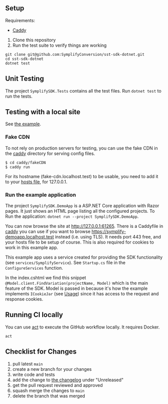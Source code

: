 ## Setup

Requirements:

- [Caddy](https://caddyserver.com)

1. Clone this repository
2. Run the test suite to verify things are working

```shell
git clone git@github.com:SymplifyConversion/sst-sdk-dotnet.git
cd sst-sdk-dotnet
dotnet test
```

## Unit Testing

The project `SymplifySDK.Tests` contains all the test files. Run `dotnet test`
to run the tests.

## Testing with a local site

See [the example](SymplifySDK.DemoApp/).

### Fake CDN

To not rely on production servers for testing, you can use the fake CDN in the
[caddy](caddy) directory for serving config files.

```shell
$ cd caddy/fakeCDN
$ caddy run
```

For its hostname (fake-cdn.localhost.test) to be usable, you need to add it to
your [hosts file], for 127.0.0.1.

### Run the example application

The project `SymplifySDK.DemoApp` is a ASP.NET Core application with Razor
pages. It just shows an HTML page listing all the configured projects.
To Run the application: `dotnet run --project SymplifySDK.DemoApp`.

You can now browse the site at http://127.0.0.1:61265. There is a Caddyfile in
[caddy](caddy) you can use if you want to browse
https://symplify-demoapp.localhost.test instead (i.e. using TLS). It needs port
443 free, and your hosts file to be setup of course. This is also required for
cookies to work in this example app.

This example app uses a service created for providing the SDK functionality (see
`services/SymplifyService`). See `Startup.cs` file in the `ConfigureServices` function.

In the index.cshtml we find this snippet
`@Model.client.FindVariation(projectName, Model)` which is the main feature of
the SDK. Model is passed in because it's how the example implements `ICookieJar`
(see [Usage](#Usage)) since it has access to the request and response cookies.

[hosts file]: https://en.wikipedia.org/wiki/Hosts_(file)

## Running CI locally

You can use [act](https://github.com/nektos/act) to execute the GitHub workflow
locally. It requires Docker.

```shell
act
```

## Checklist for Changes

1. pull latest `main`
1. create a new branch for your changes
1. write code and tests
1. add the change to [the changelog](./CHANGELOG.md) under "Unreleased"
1. get the pull request reviewed and approved
1. squash merge the changes to `main`
1. delete the branch that was merged
